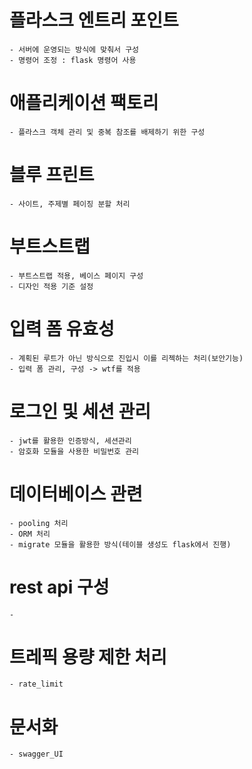# 플라스크 엔트리 포인트

    - 서버에 운영되는 방식에 맞춰서 구성
    - 명령어 조정 : flask 명령어 사용

# 애플리케이션 팩토리

    - 플라스크 객체 관리 및 중복 참조를 배제하기 위한 구성

# 블루 프린트

    - 사이트, 주제별 페이징 분할 처리

# 부트스트랩

    - 부트스트랩 적용, 베이스 페이지 구성
    - 디자인 적용 기준 설정

# 입력 폼 유효성

    - 계획된 루트가 아닌 방식으로 진입시 이를 리젝하는 처리(보안기능)
    - 입력 폼 관리, 구성 -> wtf를 적용

# 로그인 및 세션 관리

    - jwt를 활용한 인증방식, 세션관리
    - 암호화 모듈을 사용한 비밀번호 관리

# 데이터베이스 관련

    - pooling 처리
    - ORM 처리
    - migrate 모듈을 활용한 방식(테이블 생성도 flask에서 진행)

# rest api 구성

    -

# 트레픽 용량 제한 처리

    - rate_limit

# 문서화

    - swagger_UI
